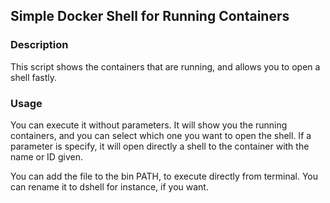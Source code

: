 ## Simple Docker Shell for Running Containers
### Description
This script shows the containers that are running, and allows you to open a shell fastly.

### Usage
You can execute it without parameters. It will show you the running containers, and you can select which one you want to open the shell.
If a parameter is specify, it will open directly a shell to the container with the name or ID given.

You can add the file to the bin PATH, to execute directly from terminal. You can rename it to dshell for instance, if you want.

